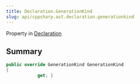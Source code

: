 ```yaml
---
title: Declaration.GenerationKind
slug: api/cppsharp.ast.declaration.generationkind
---
```

Property in [Declaration](/api/cppsharp/ast/declaration)

## Summary



```csharp
public override GenerationKind GenerationKind
{
            get; }
```

